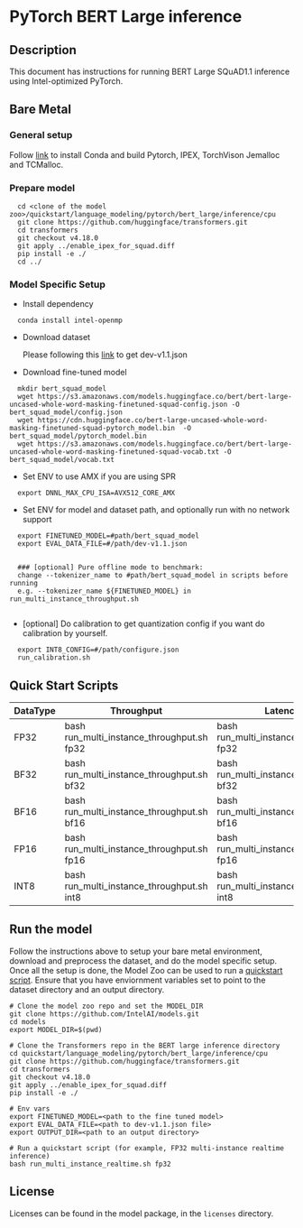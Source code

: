 <!--- 0. Title -->
# PyTorch BERT Large inference

<!-- 10. Description -->
## Description

This document has instructions for running BERT Large SQuAD1.1 inference using
Intel-optimized PyTorch.

## Bare Metal
### General setup

Follow [link](/docs/general/pytorch/BareMetalSetup.md) to install Conda and build Pytorch, IPEX, TorchVison Jemalloc and TCMalloc.

### Prepare model
```
  cd <clone of the model zoo>/quickstart/language_modeling/pytorch/bert_large/inference/cpu
  git clone https://github.com/huggingface/transformers.git
  cd transformers
  git checkout v4.18.0
  git apply ../enable_ipex_for_squad.diff
  pip install -e ./
  cd ../

```
### Model Specific Setup
* Install dependency
```
  conda install intel-openmp
```

* Download dataset

  Please following this [link](https://github.com/huggingface/transformers/tree/v3.0.2/examples/question-answering) to get dev-v1.1.json

* Download fine-tuned model
```
  mkdir bert_squad_model
  wget https://s3.amazonaws.com/models.huggingface.co/bert/bert-large-uncased-whole-word-masking-finetuned-squad-config.json -O bert_squad_model/config.json
  wget https://cdn.huggingface.co/bert-large-uncased-whole-word-masking-finetuned-squad-pytorch_model.bin  -O bert_squad_model/pytorch_model.bin
  wget https://s3.amazonaws.com/models.huggingface.co/bert/bert-large-uncased-whole-word-masking-finetuned-squad-vocab.txt -O bert_squad_model/vocab.txt
```

* Set ENV to use AMX if you are using SPR
```
  export DNNL_MAX_CPU_ISA=AVX512_CORE_AMX
```

* Set ENV for model and dataset path, and optionally run with no network support
```
  export FINETUNED_MODEL=#path/bert_squad_model
  export EVAL_DATA_FILE=#/path/dev-v1.1.json
  
  
  ### [optional] Pure offline mode to benchmark:
  change --tokenizer_name to #path/bert_squad_model in scripts before running
  e.g. --tokenizer_name ${FINETUNED_MODEL} in run_multi_instance_throughput.sh
  
```

* [optional] Do calibration to get quantization config if you want do calibration by yourself.
```
  export INT8_CONFIG=#/path/configure.json
  run_calibration.sh
```

## Quick Start Scripts

|  DataType   | Throughput  |  Latency    |   Accuracy  |
| ----------- | ----------- | ----------- | ----------- |
| FP32        | bash run_multi_instance_throughput.sh fp32 | bash run_multi_instance_realtime.sh fp32 | bash run_accuracy.sh fp32 |
| BF32        | bash run_multi_instance_throughput.sh bf32 | bash run_multi_instance_realtime.sh bf32 | bash run_accuracy.sh bf32 |
| BF16        | bash run_multi_instance_throughput.sh bf16 | bash run_multi_instance_realtime.sh bf16 | bash run_accuracy.sh bf16 |
| FP16        | bash run_multi_instance_throughput.sh fp16 | bash run_multi_instance_realtime.sh fp16 | bash run_accuracy.sh fp16 |
| INT8        | bash run_multi_instance_throughput.sh int8 | bash run_multi_instance_realtime.sh int8 | bash run_accuracy.sh int8 |

## Run the model

Follow the instructions above to setup your bare metal environment, download and
preprocess the dataset, and do the model specific setup. Once all the setup is done,
the Model Zoo can be used to run a [quickstart script](#quick-start-scripts).
Ensure that you have enviornment variables set to point to the dataset directory
and an output directory.

```
# Clone the model zoo repo and set the MODEL_DIR
git clone https://github.com/IntelAI/models.git
cd models
export MODEL_DIR=$(pwd)

# Clone the Transformers repo in the BERT large inference directory
cd quickstart/language_modeling/pytorch/bert_large/inference/cpu
git clone https://github.com/huggingface/transformers.git
cd transformers
git checkout v4.18.0
git apply ../enable_ipex_for_squad.diff
pip install -e ./

# Env vars
export FINETUNED_MODEL=<path to the fine tuned model>
export EVAL_DATA_FILE=<path to dev-v1.1.json file>
export OUTPUT_DIR=<path to an output directory>

# Run a quickstart script (for example, FP32 multi-instance realtime inference)
bash run_multi_instance_realtime.sh fp32
```

<!--- 80. License -->
## License

Licenses can be found in the model package, in the `licenses` directory.

